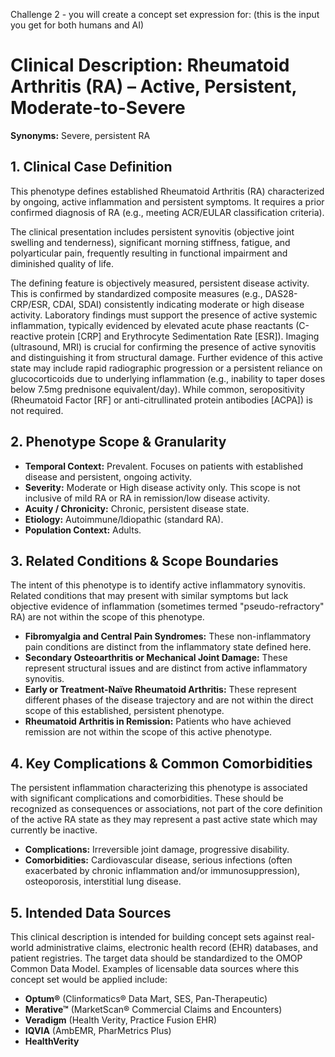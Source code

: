 Challenge 2 \- you will create a concept set expression for: (this is the input you get for both humans and AI)

# Clinical Description: Rheumatoid Arthritis (RA) – Active, Persistent, Moderate-to-Severe

**Synonyms:** Severe, persistent RA

## 1\. Clinical Case Definition

This phenotype defines established Rheumatoid Arthritis (RA) characterized by ongoing, active inflammation and persistent symptoms. It requires a prior confirmed diagnosis of RA (e.g., meeting ACR/EULAR classification criteria).

The clinical presentation includes persistent synovitis (objective joint swelling and tenderness), significant morning stiffness, fatigue, and polyarticular pain, frequently resulting in functional impairment and diminished quality of life.

The defining feature is objectively measured, persistent disease activity. This is confirmed by standardized composite measures (e.g., DAS28-CRP/ESR, CDAI, SDAI) consistently indicating moderate or high disease activity. Laboratory findings must support the presence of active systemic inflammation, typically evidenced by elevated acute phase reactants (C-reactive protein \[CRP\] and Erythrocyte Sedimentation Rate \[ESR\]). Imaging (ultrasound, MRI) is crucial for confirming the presence of active synovitis and distinguishing it from structural damage. Further evidence of this active state may include rapid radiographic progression or a persistent reliance on glucocorticoids due to underlying inflammation (e.g., inability to taper doses below 7.5mg prednisone equivalent/day). While common, seropositivity (Rheumatoid Factor \[RF\] or anti-citrullinated protein antibodies \[ACPA\]) is not required.

## 2\. Phenotype Scope & Granularity

* **Temporal Context:** Prevalent. Focuses on patients with established disease and persistent, ongoing activity.  
* **Severity:** Moderate or High disease activity only. This scope is not inclusive of mild RA or RA in remission/low disease activity.  
* **Acuity / Chronicity:** Chronic, persistent disease state.  
* **Etiology:** Autoimmune/Idiopathic (standard RA).  
* **Population Context:** Adults.

## 3\. Related Conditions & Scope Boundaries

The intent of this phenotype is to identify active inflammatory synovitis. Related conditions that may present with similar symptoms but lack objective evidence of inflammation (sometimes termed "pseudo-refractory" RA) are not within the scope of this phenotype.

* **Fibromyalgia and Central Pain Syndromes:** These non-inflammatory pain conditions are distinct from the inflammatory state defined here.  
* **Secondary Osteoarthritis or Mechanical Joint Damage:** These represent structural issues and are distinct from active inflammatory synovitis.  
* **Early or Treatment-Naïve Rheumatoid Arthritis:** These represent different phases of the disease trajectory and are not within the direct scope of this established, persistent phenotype.  
* **Rheumatoid Arthritis in Remission:** Patients who have achieved remission are not within the scope of this active phenotype.

## 4\. Key Complications & Common Comorbidities

The persistent inflammation characterizing this phenotype is associated with significant complications and comorbidities. These should be recognized as consequences or associations, not part of the core definition of the active RA state as they may represent a past active state which may currently be inactive.

* **Complications:** Irreversible joint damage, progressive disability.  
* **Comorbidities:** Cardiovascular disease, serious infections (often exacerbated by chronic inflammation and/or immunosuppression), osteoporosis, interstitial lung disease.

## 5\. Intended Data Sources

This clinical description is intended for building concept sets against real-world administrative claims, electronic health record (EHR) databases, and patient registries. The target data should be standardized to the OMOP Common Data Model. Examples of licensable data sources where this concept set would be applied include:

* **Optum®** (Clinformatics® Data Mart, SES, Pan-Therapeutic)  
* **Merative™** (MarketScan® Commercial Claims and Encounters)  
* **Veradigm** (Health Verity, Practice Fusion EHR)  
* **IQVIA** (AmbEMR, PharMetrics Plus)  
* **HealthVerity**

